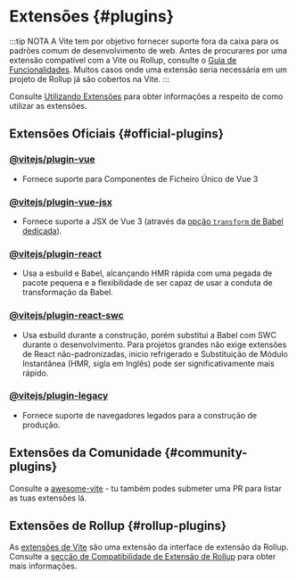 # Extensões {#plugins}

:::tip NOTA
A Vite tem por objetivo fornecer suporte fora da caixa para os padrões comum de desenvolvimento de web. Antes de procurares por uma extensão compatível com a Vite ou Rollup, consulte o [Guia de Funcionalidades](../guide/features.md). Muitos casos onde uma extensão seria necessária em um projeto de Rollup já são cobertos na Vite.
:::

Consulte [Utilizando Extensões](../guide/using-plugins) para obter informações a respeito de como utilizar as extensões.

## Extensões Oficiais {#official-plugins}

### [@vitejs/plugin-vue](https://github.com/vitejs/vite-plugin-vue/tree/main/packages/plugin-vue)

- Fornece suporte para Componentes de Ficheiro Único de Vue 3

### [@vitejs/plugin-vue-jsx](https://github.com/vitejs/vite-plugin-vue/tree/main/packages/plugin-vue-jsx)

- Fornece suporte a JSX de Vue 3 (através da [opção `transform` de Babel dedicada](https://github.com/vuejs/jsx-next)).

### [@vitejs/plugin-react](https://github.com/vitejs/vite-plugin-react/tree/main/packages/plugin-react)

- Usa a esbuild e Babel, alcançando HMR rápida com uma pegada de pacote pequena e a flexibilidade de ser capaz de usar a conduta de transformação da Babel.

### [@vitejs/plugin-react-swc](https://github.com/vitejs/vite-plugin-react-swc)

- Usa esbuild durante a construção, porém substitui a Babel com SWC durante o desenvolvimento. Para projetos grandes não exige extensões de React não-padronizadas, inicio refrigerado e Substituição de Módulo Instantânea (HMR, sigla em Inglês) pode ser significativamente mais rápido.

### [@vitejs/plugin-legacy](https://github.com/vitejs/vite/tree/main/packages/plugin-legacy)

- Fornece suporte de navegadores legados para a construção de produção.

## Extensões da Comunidade {#community-plugins}

Consulte a [awesome-vite](https://github.com/vitejs/awesome-vite#plugins) - tu também podes submeter uma PR para listar as tuas extensões lá.

## Extensões de Rollup {#rollup-plugins}

As [extensões de Vite](../guide/api-plugin) são uma extensão da interface de extensão da Rollup. Consulte a [secção de Compatibilidade de Extensão de Rollup](../guide/api-plugin#compatibilidade-de-extensão-de-rollup) para obter mais informações.
